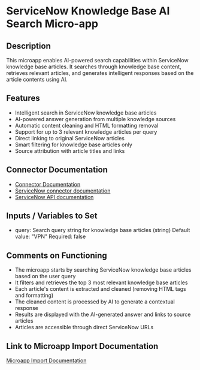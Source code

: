 # ServiceNow Knowledge Base AI Search Micro-app

## Description
This microapp enables AI-powered search capabilities within ServiceNow knowledge base articles. It searches through knowledge base content, retrieves relevant articles, and generates intelligent responses based on the article contents using AI.

## Features
- Intelligent search in ServiceNow knowledge base articles
- AI-powered answer generation from multiple knowledge sources
- Automatic content cleaning and HTML formatting removal
- Support for up to 3 relevant knowledge articles per query
- Direct linking to original ServiceNow articles
- Smart filtering for knowledge base articles only
- Source attribution with article titles and links

## Connector Documentation
- [Connector Documentation](https://docs.lumapps.com/docs/admin-l4430581765424978extensions)
- [ServiceNow connector documentation](https://docs.lumapps.com/docs/ls/content/4743652518001693/docs/admin-administration-landing/admin-l6088963918247602/admin-l9650191038731043extensions/admin-l43084339674928007extensions/admin-l709725510492807extensions)
- [ServiceNow API documentation](https://www.servicenow.com/docs/bundle/yokohama-api-reference/page/build/applications/concept/api-rest.html)

## Inputs / Variables to Set
- query: Search query string for knowledge base articles (string)
  Default value: "VPN"
  Required: false

## Comments on Functioning
- The microapp starts by searching ServiceNow knowledge base articles based on the user query
- It filters and retrieves the top 3 most relevant knowledge base articles
- Each article's content is extracted and cleaned (removing HTML tags and formatting)
- The cleaned content is processed by AI to generate a contextual response
- Results are displayed with the AI-generated answer and links to source articles
- Articles are accessible through direct ServiceNow URLs

## Link to Microapp Import Documentation
[Microapp Import Documentation](#)